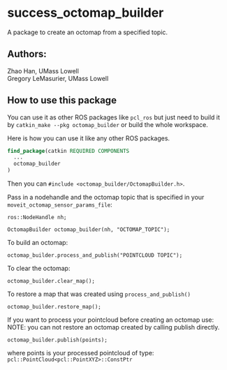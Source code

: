 # success_octomap_builder
A package to create an octomap from a specified topic.

## Authors:
Zhao Han, UMass Lowell  
Gregory LeMasurier, UMass Lowell

## How to use this package

You can use it as other ROS packages like `pcl_ros` but just need to build it by `catkin_make --pkg octomap_builder` or build the whole workspace.

Here is how you can use it like any other ROS packages.

```cmake
find_package(catkin REQUIRED COMPONENTS
  ...
  octomap_builder
)
```

Then you can `#include <octomap_builder/OctomapBuilder.h>`.

Pass in a nodehandle and the octomap topic that is specified in your `moveit_octomap_sensor_params_file`:
```
ros::NodeHandle nh;

OctomapBuilder octomap_builder(nh, "OCTOMAP_TOPIC");
```

To build an octomap:
```
octomap_builder.process_and_publish("POINTCLOUD TOPIC");
```

To clear the octomap:
```
octomap_builder.clear_map();
```

To restore a map that was created using `process_and_publish()`
```
octomap_builder.restore_map();
```

If you want to process your pointcloud before creating an octomap use:  
NOTE: you can not restore an octomap created by calling publish directly.
```
octomap_builder.publish(points);
```
where points is your processed pointcloud of type: `pcl::PointCloud<pcl::PointXYZ>::ConstPtr`

